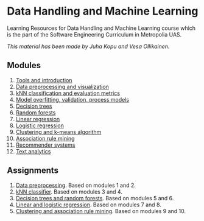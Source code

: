 # Data Handling and Machine Learning

Learning Resources for Data Handling and Machine Learning course
which is the part of the Software Engineering Curriculum in Metropolia UAS.

_This material has been made by Juha Kopu and Vesa Ollikainen._

## Modules

1. [Tools and introduction](Tools_and_introduction.ipynb)
2. [Data preprocessing and visualization](Data_preprocessing_and_visualization.ipynb)
3. [kNN classification and evaluation metrics](kNN_classification.ipynb)
4. [Model overfitting, validation, process models](Model_overfitting_validation_process_models.ipynb)
5. [Decision trees](Decision_tree.ipynb)
6. [Random forests](Random_forests.ipynb)
7. [Linear regression](Linear_regression.ipynb)
8. [Logistic regression](Logistic_regression.ipynb)
9. [Clustering and k-means algorithm](Clustering_and_kmeans.ipynb)
10. [Association rule mining](Association.ipynb)
11. [Recommender systems](Recommender_systems.ipynb)
12. [Text analytics](Text_analytics.ipynb)

## Assignments

1. [Data preprocessing](assignments/Assignment_Data_preprocessing.md). Based on modules 1 and 2.
2. [kNN classifier](assignments/Assignment_kNN_classifier.md). Based on modules 3 and 4.
3. [Decision trees and random forests](assignments/Assignment_Decision_trees_and_random_forests.md). Based on modules 5 and 6.
4. [Linear and logistic regression](assignments/Assignment_Linear_and_logistic_regression.md). Based on modules 7 and 8.
5. [Clustering and association rule mining](assignments/Assignment_Clustering_and_association_rule_mining.md). Based on modules 9 and 10.
